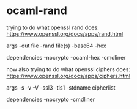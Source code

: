 # ocaml-rand

trying to do what openssl rand does: https://www.openssl.org/docs/apps/rand.html

args
-out file
-rand file(s)
-base64
-hex

dependencies
-nocrypto
-ocaml-hex
-cmdliner

now also trying to do what openssl ciphers does: https://www.openssl.org/docs/apps/ciphers.html

args
-s -v -V -ssl3 -tls1 -stdname cipherlist

dependencies
-nocrypto
-cmdliner
